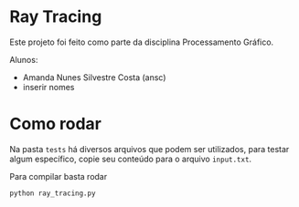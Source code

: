 # Ray Tracing

Este projeto foi feito como parte da disciplina Processamento Gráfico.

Alunos:
 - Amanda Nunes Silvestre Costa (ansc)
 - inserir nomes
 
# Como rodar

Na pasta `tests` há diversos arquivos que podem ser utilizados, para testar algum específico, copie seu conteúdo para o arquivo `input.txt`.

Para compilar basta rodar 

`python ray_tracing.py`
